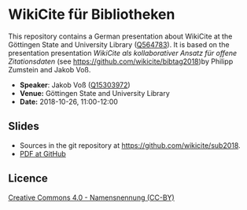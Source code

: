 # WikiCite für Bibliotheken

This repository contains a German presentation about WikiCite at the Göttingen State and University Library ([Q564783](http://www.wikidata.org/entity/Q564783)). It is based on the presentation presentation *WikiCite als kollaborativer Ansatz für offene Zitationsdaten* (see <https://github.com/wikicite/bibtag2018>)by Philipp Zumstein and Jakob Voß.

* **Speaker**: Jakob Voß ([Q15303972](http://www.wikidata.org/entity/Q15303972)) 
* **Venue:** Göttingen State and University Library
* **Date:** 2018-10-26, 11:00-12:00

## Slides

* Sources in the git repository at <https://github.com/wikicite/sub2018>.
* [PDF at GitHub](slides.pdf)

## Licence

[Creative Commons 4.0 - Namensnennung (CC-BY)](https://creativecommons.org/licenses/by/4.0/)
